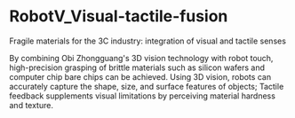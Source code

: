 # RobotV_Visual-tactile-fusion
Fragile materials for the 3C industry: integration of visual and tactile senses

By combining Obi Zhongguang's 3D vision technology with robot touch, high-precision grasping of brittle materials such as silicon wafers and computer chip bare chips can be achieved. Using 3D vision, robots can accurately capture the shape, size, and surface features of objects; Tactile feedback supplements visual limitations by perceiving material hardness and texture.
